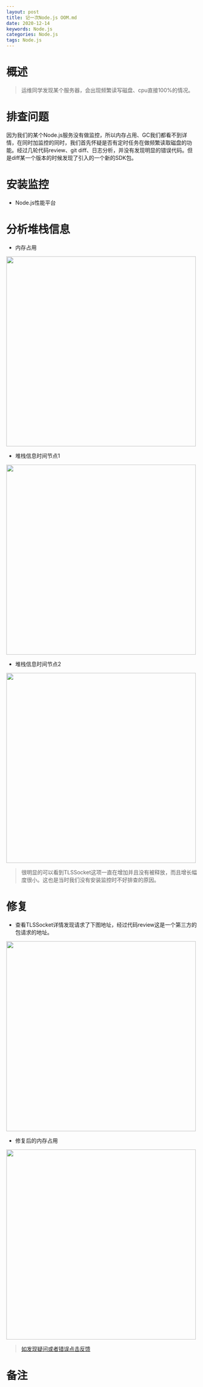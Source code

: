 ```yaml
---
layout: post
title: 记一次Node.js OOM.md
date: 2020-12-14
keywords: Node.js
categories: Node.js
tags: Node.js
---
```


# 概述
>运维同学发现某个服务器，会出现频繁读写磁盘、cpu直接100%的情况。

# 排查问题
因为我们的某个Node.js服务没有做监控，所以内存占用、GC我们都看不到详情，在同时加监控的同时，我们首先怀疑是否有定时任务在做频繁读取磁盘的功能。经过几轮代码review、git diff、日志分析，并没有发现明显的错误代码。但是diff某一个版本的时候发现了引入的一个新的SDK包。

# 安装监控
- Node.js性能平台

# 分析堆栈信息
- 内存占用

<img src='https://dpq123456-1256164122.cos.ap-beijing.myqcloud.com/Node/%E5%86%85%E5%AD%98%E5%8D%A0%E7%94%A801.png' width=500 />

- 堆栈信息时间节点1

<img src='https://dpq123456-1256164122.cos.ap-beijing.myqcloud.com/Node/%E5%86%85%E5%AD%98%E5%A0%86%E6%A0%88bug.png' width=500 />


- 堆栈信息时间节点2

<img src='https://dpq123456-1256164122.cos.ap-beijing.myqcloud.com/Node/%E5%A0%86%E6%A0%88%E4%BF%A1%E6%81%AFbug02.png' width=500 />

>很明显的可以看到TLSSocket这项一直在增加并且没有被释放，而且增长幅度很小。这也是当时我们没有安装监控时不好排查的原因。

# 修复
- 查看TLSSocket详情发现请求了下图地址，经过代码review这是一个第三方的包请求的地址。

<img src='https://dpq123456-1256164122.cos.ap-beijing.myqcloud.com/Node/TLSSocket%20bug.png' width=500 />

- 修复后的内存占用

<img src='https://dpq123456-1256164122.cos.ap-beijing.myqcloud.com/Node/Node.js%E5%A0%86%E6%A0%88%E5%86%85%E5%AD%98%E5%8D%A0%E7%94%A802.png' width=500 />

>[如发现疑问或者错误点击反馈](https://github.com/cooper-q/MattMeng_hexo/issues)

# 备注

